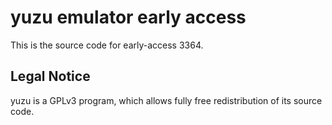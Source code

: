 yuzu emulator early access
=============

This is the source code for early-access 3364.

## Legal Notice

yuzu is a GPLv3 program, which allows fully free redistribution of its source code.